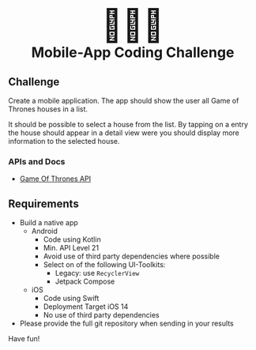 <center>
  <h1>
    <span style="font-size: 4rem;">👨🏼‍💻</span>
    <br/>
    <span>Mobile-App Coding Challenge</span>
  </h1>
</center>

## Challenge

Create a mobile application. The app should show the user all Game of Thrones houses in a list.

It should be possible to select a house from the list. By tapping on a entry the house should appear in a detail view were you should display more information to the selected house.

### APIs and Docs

* [Game Of Thrones API](https://anapioficeandfire.com)

## Requirements

- Build a native app
  - Android
    - Code using Kotlin
    - Min. API Level 21
    - Avoid use of third party dependencies where possible
    - Select on of the following UI-Toolkits:
      - Legacy: use `RecyclerView`
      - Jetpack Compose
  - iOS
    - Code using Swift
    - Deployment Target iOS 14
    - No use of third party dependencies
- Please provide the full git repository when sending in your results

Have fun!
